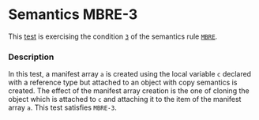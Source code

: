 # Semantics MBRE-3

This [test](.) is exercising the condition [`3`](../Readme.md) of the semantics rule [`MBRE`](../../mbre/Readme.md).

### Description

In this test, a manifest array `a` is created using the local variable `c` declared with a reference type but attached to an object with copy semantics is created. The effect of the manifest array creation is the one of cloning the object which is attached to `c` and attaching it to the item of the manifest array `a`. This test satisfies `MBRE-3`.
